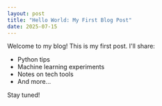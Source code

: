 ```yaml
---
layout: post
title: "Hello World: My First Blog Post"
date: 2025-07-15
---
```


Welcome to my blog! This is my first post. I'll share:

- Python tips
- Machine learning experiments
- Notes on tech tools
- And more...

Stay tuned!
